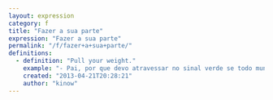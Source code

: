 ```yaml
---
layout: expression
category: f
title: "Fazer a sua parte"
expression: "Fazer a sua parte"
permalink: "/f/fazer+a+sua+parte/"
definitions:
  - definition: "Pull your weight."
    example: "- Pai, por que devo atravessar no sinal verde se todo mundo corre no sinal vermelho? \n- Pelo menos voc\u00ea est\u00e1 fazendo a sua parte."
    created: "2013-04-21T20:28:21"
    author: "kinow"
---
```

